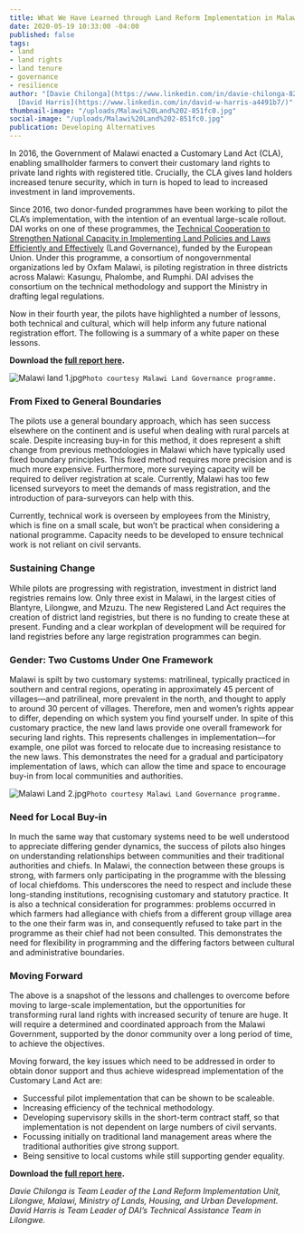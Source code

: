 ```yaml
---
title: What We Have Learned through Land Reform Implementation in Malawi
date: 2020-05-19 10:33:00 -04:00
published: false
tags:
- land
- land rights
- land tenure
- governance
- resilience
author: "[Davie Chilonga](https://www.linkedin.com/in/davie-chilonga-825544150/) and
  [David Harris](https://www.linkedin.com/in/david-w-harris-a4491b7/)"
thumbnail-image: "/uploads/Malawi%20Land%202-851fc0.jpg"
social-image: "/uploads/Malawi%20Land%202-851fc0.jpg"
publication: Developing Alternatives
---
```


In 2016, the Government of Malawi enacted a Customary Land Act (CLA), enabling smallholder farmers to convert their customary land rights to private land rights with registered title. Crucially, the CLA gives land holders increased tenure security, which in turn is hoped to lead to increased investment in land improvements.





Since 2016, two donor-funded programmes have been working to pilot the CLA’s implementation, with the intention of an eventual large-scale rollout. DAI works on one of these programmes, the [Technical Cooperation to Strengthen National Capacity in Implementing Land Policies and Laws Efficiently and Effectively](https://www.dai.com/our-work/projects/malawi-technical-cooperation-to-strengthen-national-capacity-in-implementing-land-policies-and-laws-efficiently-and-effectively-land-governance) (Land Governance), funded by the European Union. Under this programme, a consortium of nongovernmental organizations led by Oxfam Malawi, is piloting registration in three districts across Malawi: Kasungu, Phalombe, and Rumphi. DAI advises the consortium on the technical methodology and support the Ministry in drafting legal regulations. 

Now in their fourth year, the pilots have highlighted a number of lessons, both technical and cultural, which will help inform any future national registration effort. The following is a summary of a white paper on these lessons.

**Download the [full report here](/uploads/Malawi%20Land%20Opportuntities%20%20Challenges%202020%20full%20ver2.pdf).** 

![Malawi land 1.jpg](/uploads/Malawi%20land%201.jpg)`Photo courtesy Malawi Land Governance programme.`

### From Fixed to General Boundaries

The pilots use a general boundary approach, which has seen success elsewhere on the continent and is useful when dealing with rural parcels at scale. Despite increasing buy-in for this method, it does represent a shift change from previous methodologies in Malawi which have typically used fixed boundary principles. This fixed method requires more precision and is much more expensive. Furthermore, more surveying capacity will be required to deliver registration at scale. Currently, Malawi has too few licensed surveyors to meet the demands of mass registration, and the introduction of para-surveyors can help with this. 

Currently, technical work is overseen by employees from the Ministry, which is fine on a small scale, but won’t be practical when considering a national programme. Capacity needs to be developed to ensure technical work is not reliant on civil servants.

### Sustaining Change 

While pilots are progressing with registration, investment in district land registries remains low. Only three exist in Malawi, in the largest cities of Blantyre, Lilongwe, and Mzuzu. The new Registered Land Act requires the creation of district land registries, but there is no funding to create these at present. Funding and a clear workplan of development will be required for land registries before any large registration programmes can begin. 

### Gender: Two Customs Under One Framework

Malawi is spilt by two customary systems: matrilineal, typically practiced in southern and central regions, operating in approximately 45 percent of villages—and patrilineal, more prevalent in the north, and thought to apply to around 30 percent of villages. Therefore, men and women’s rights appear to differ, depending on which system you find yourself under. In spite of this customary practice, the new land laws provide one overall framework for securing land rights. This represents challenges in implementation—for example, one pilot was forced to relocate due to increasing resistance to the new laws. This demonstrates the need for a gradual and participatory implementation of laws, which can allow the time and space to encourage buy-in from local communities and authorities. 

![Malawi Land 2.jpg](/uploads/Malawi%20Land%202.jpg)`Photo courtesy Malawi Land Governance programme.`

### Need for Local Buy-in

In much the same way that customary systems need to be well understood to appreciate differing gender dynamics, the success of pilots also hinges on understanding relationships between communities and their traditional authorities and chiefs. In Malawi, the connection between these groups is strong, with farmers only participating in the programme with the blessing of local chiefdoms. This underscores the need to respect and include these long-standing institutions, recognising customary and statutory practice. It is also a technical consideration for programmes: problems occurred in which farmers had allegiance with chiefs from a different group village area to the one their farm was in, and consequently refused to take part in the programme as their chief had not been consulted. This demonstrates the need for flexibility in programming and the differing factors between cultural and administrative boundaries. 

### Moving Forward

The above is a snapshot of the lessons and challenges to overcome before moving to large-scale implementation, but the opportunities for transforming rural land rights with increased security of tenure are huge. It will require a determined and coordinated approach from the Malawi Government, supported by the donor community over a long period of time, to achieve the objectives.

Moving forward, the key issues which need to be addressed in order to obtain donor support and thus achieve widespread implementation of the Customary Land Act are:

* Successful pilot implementation that can be shown to be scaleable.
* Increasing efficiency of the technical methodology.
* Developing supervisory skills in the short-term contract staff, so that implementation is not dependent on large numbers of civil servants. 
* Focussing initially on traditional land management areas where the traditional authorities give strong support.
* Being sensitive to local customs while still supporting gender equality.

**Download the [full report here](/uploads/Malawi%20Land%20Opportuntities%20%20Challenges%202020%20full%20ver2.pdf).** 

*Davie Chilonga is Team Leader of the Land Reform Implementation Unit, Lilongwe, Malawi, Ministry of Lands, Housing, and Urban Development. David Harris is Team Leader of DAI’s Technical Assistance Team in Lilongwe.*